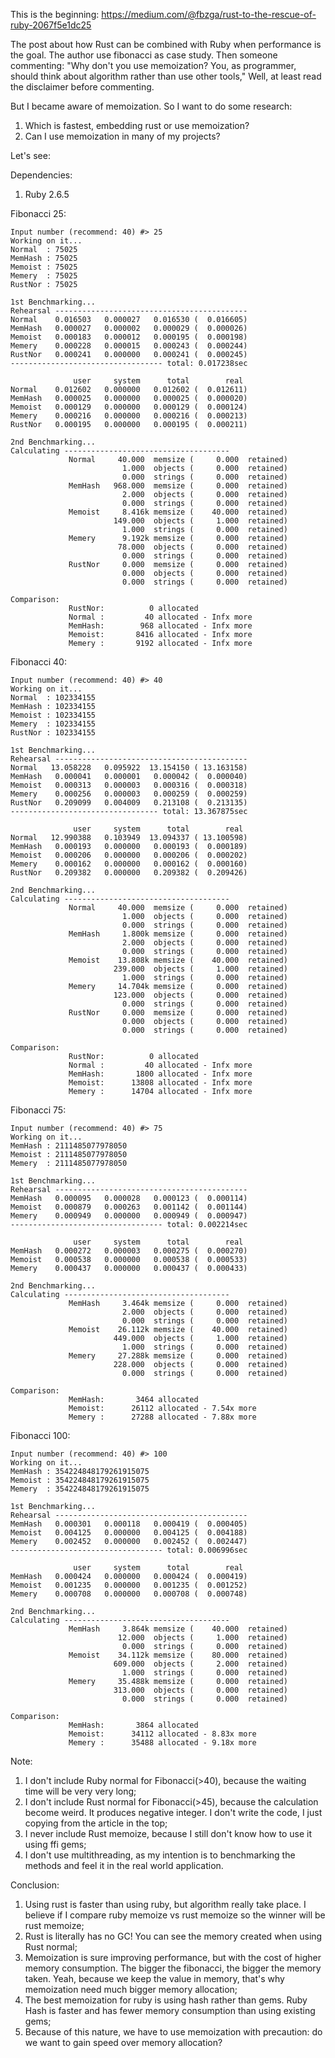 This is the beginning: https://medium.com/@fbzga/rust-to-the-rescue-of-ruby-2067f5e1dc25

The post about how Rust can be combined with Ruby when performance is the goal. The author use fibonacci as case study. Then someone commenting: "Why don't you use memoization? You, as programmer, should think about algorithm rather than use other tools," Well, at least read the disclaimer before commenting.

But I became aware of memoization. So I want to do some research: 

1. Which is fastest, embedding rust or use memoization?
2. Can I use memoization in many of my projects?

Let's see:

Dependencies:
1. Ruby 2.6.5

Fibonacci 25:
```
Input number (recommend: 40) #> 25
Working on it...
Normal  : 75025
MemHash : 75025
Memoist : 75025
Memery  : 75025
RustNor : 75025

1st Benchmarking...
Rehearsal -------------------------------------------
Normal    0.016503   0.000027   0.016530 (  0.016605)
MemHash   0.000027   0.000002   0.000029 (  0.000026)
Memoist   0.000183   0.000012   0.000195 (  0.000198)
Memery    0.000228   0.000015   0.000243 (  0.000244)
RustNor   0.000241   0.000000   0.000241 (  0.000245)
---------------------------------- total: 0.017238sec

              user     system      total        real
Normal    0.012602   0.000000   0.012602 (  0.012611)
MemHash   0.000025   0.000000   0.000025 (  0.000020)
Memoist   0.000129   0.000000   0.000129 (  0.000124)
Memery    0.000216   0.000000   0.000216 (  0.000213)
RustNor   0.000195   0.000000   0.000195 (  0.000211)

2nd Benchmarking...
Calculating -------------------------------------
             Normal     40.000  memsize (     0.000  retained)
                         1.000  objects (     0.000  retained)
                         0.000  strings (     0.000  retained)
             MemHash   968.000  memsize (     0.000  retained)
                         2.000  objects (     0.000  retained)
                         0.000  strings (     0.000  retained)
             Memoist     8.416k memsize (    40.000  retained)
                       149.000  objects (     1.000  retained)
                         1.000  strings (     0.000  retained)
             Memery      9.192k memsize (     0.000  retained)
                        78.000  objects (     0.000  retained)
                         0.000  strings (     0.000  retained)
             RustNor     0.000  memsize (     0.000  retained)
                         0.000  objects (     0.000  retained)
                         0.000  strings (     0.000  retained)

Comparison:
             RustNor:          0 allocated
             Normal :         40 allocated - Infx more
             MemHash:        968 allocated - Infx more
             Memoist:       8416 allocated - Infx more
             Memery :       9192 allocated - Infx more
```

Fibonacci 40:
```
Input number (recommend: 40) #> 40
Working on it...
Normal  : 102334155
MemHash : 102334155
Memoist : 102334155
Memery  : 102334155
RustNor : 102334155

1st Benchmarking...
Rehearsal -------------------------------------------
Normal   13.058228   0.095922  13.154150 ( 13.163158)
MemHash   0.000041   0.000001   0.000042 (  0.000040)
Memoist   0.000313   0.000003   0.000316 (  0.000318)
Memery    0.000256   0.000003   0.000259 (  0.000259)
RustNor   0.209099   0.004009   0.213108 (  0.213135)
--------------------------------- total: 13.367875sec

              user     system      total        real
Normal   12.990388   0.103949  13.094337 ( 13.100598)
MemHash   0.000193   0.000000   0.000193 (  0.000189)
Memoist   0.000206   0.000000   0.000206 (  0.000202)
Memery    0.000162   0.000000   0.000162 (  0.000160)
RustNor   0.209382   0.000000   0.209382 (  0.209426)

2nd Benchmarking...
Calculating -------------------------------------
             Normal     40.000  memsize (     0.000  retained)
                         1.000  objects (     0.000  retained)
                         0.000  strings (     0.000  retained)
             MemHash     1.800k memsize (     0.000  retained)
                         2.000  objects (     0.000  retained)
                         0.000  strings (     0.000  retained)
             Memoist    13.808k memsize (    40.000  retained)
                       239.000  objects (     1.000  retained)
                         1.000  strings (     0.000  retained)
             Memery     14.704k memsize (     0.000  retained)
                       123.000  objects (     0.000  retained)
                         0.000  strings (     0.000  retained)
             RustNor     0.000  memsize (     0.000  retained)
                         0.000  objects (     0.000  retained)
                         0.000  strings (     0.000  retained)

Comparison:
             RustNor:          0 allocated
             Normal :         40 allocated - Infx more
             MemHash:       1800 allocated - Infx more
             Memoist:      13808 allocated - Infx more
             Memery :      14704 allocated - Infx more
```

Fibonacci 75:
```
Input number (recommend: 40) #> 75
Working on it...
MemHash : 2111485077978050
Memoist : 2111485077978050
Memery  : 2111485077978050

1st Benchmarking...
Rehearsal -------------------------------------------
MemHash   0.000095   0.000028   0.000123 (  0.000114)
Memoist   0.000879   0.000263   0.001142 (  0.001144)
Memery    0.000949   0.000000   0.000949 (  0.000947)
---------------------------------- total: 0.002214sec

              user     system      total        real
MemHash   0.000272   0.000003   0.000275 (  0.000270)
Memoist   0.000538   0.000000   0.000538 (  0.000533)
Memery    0.000437   0.000000   0.000437 (  0.000433)

2nd Benchmarking...
Calculating -------------------------------------
             MemHash     3.464k memsize (     0.000  retained)
                         2.000  objects (     0.000  retained)
                         0.000  strings (     0.000  retained)
             Memoist    26.112k memsize (    40.000  retained)
                       449.000  objects (     1.000  retained)
                         1.000  strings (     0.000  retained)
             Memery     27.288k memsize (     0.000  retained)
                       228.000  objects (     0.000  retained)
                         0.000  strings (     0.000  retained)

Comparison:
             MemHash:       3464 allocated
             Memoist:      26112 allocated - 7.54x more
             Memery :      27288 allocated - 7.88x more
```

Fibonacci 100:
```
Input number (recommend: 40) #> 100
Working on it...
MemHash : 354224848179261915075
Memoist : 354224848179261915075
Memery  : 354224848179261915075

1st Benchmarking...
Rehearsal -------------------------------------------
MemHash   0.000301   0.000118   0.000419 (  0.000405)
Memoist   0.004125   0.000000   0.004125 (  0.004188)
Memery    0.002452   0.000000   0.002452 (  0.002447)
---------------------------------- total: 0.006996sec

              user     system      total        real
MemHash   0.000424   0.000000   0.000424 (  0.000419)
Memoist   0.001235   0.000000   0.001235 (  0.001252)
Memery    0.000708   0.000000   0.000708 (  0.000748)

2nd Benchmarking...
Calculating -------------------------------------
             MemHash     3.864k memsize (    40.000  retained)
                        12.000  objects (     1.000  retained)
                         0.000  strings (     0.000  retained)
             Memoist    34.112k memsize (    80.000  retained)
                       609.000  objects (     2.000  retained)
                         1.000  strings (     0.000  retained)
             Memery     35.488k memsize (     0.000  retained)
                       313.000  objects (     0.000  retained)
                         0.000  strings (     0.000  retained)

Comparison:
             MemHash:       3864 allocated
             Memoist:      34112 allocated - 8.83x more
             Memery :      35488 allocated - 9.18x more
```

Note:
1. I don't include Ruby normal for Fibonacci(>40), because the waiting time will be very very long;
2. I don't include Rust normal for Fibonacci(>45), because the calculation become weird. It produces negative integer. I don't write the code, I just copying from the article in the top;
3. I never include Rust memoize, because I still don't know how to use it using ffi gems;
4. I don't use multithreading, as my intention is to benchmarking the methods and feel it in the real world application.

Conclusion:
1. Using rust is faster than using ruby, but algorithm really take place. I believe if I compare ruby memoize vs rust memoize so the winner will be rust memoize;
2. Rust is literally has no GC! You can see the memory created when using Rust normal;
3. Memoization is sure improving performance, but with the cost of higher memory consumption. The bigger the fibonacci, the bigger the memory taken. Yeah, because we keep the value in memory, that's why memoization need much bigger memory allocation;
4. The best memoization for ruby is using hash rather than gems. Ruby Hash is faster and has fewer memory consumption than using existing gems;
5. Because of this nature, we have to use memoization with precaution: do we want to gain speed over memory allocation?
